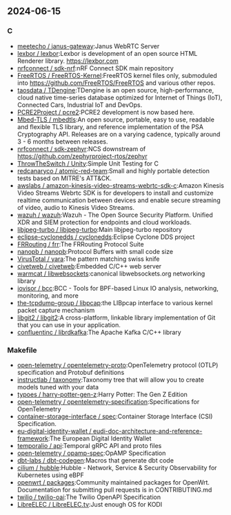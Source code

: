 ## 2024-06-15

### C

* [meetecho / janus-gateway](https://github.com/meetecho/janus-gateway):Janus WebRTC Server
* [lexbor / lexbor](https://github.com/lexbor/lexbor):Lexbor is development of an open source HTML Renderer library. https://lexbor.com
* [nrfconnect / sdk-nrf](https://github.com/nrfconnect/sdk-nrf):nRF Connect SDK main repository
* [FreeRTOS / FreeRTOS-Kernel](https://github.com/FreeRTOS/FreeRTOS-Kernel):FreeRTOS kernel files only, submoduled into https://github.com/FreeRTOS/FreeRTOS and various other repos.
* [taosdata / TDengine](https://github.com/taosdata/TDengine):TDengine is an open source, high-performance, cloud native time-series database optimized for Internet of Things (IoT), Connected Cars, Industrial IoT and DevOps.
* [PCRE2Project / pcre2](https://github.com/PCRE2Project/pcre2):PCRE2 development is now based here.
* [Mbed-TLS / mbedtls](https://github.com/Mbed-TLS/mbedtls):An open source, portable, easy to use, readable and flexible TLS library, and reference implementation of the PSA Cryptography API. Releases are on a varying cadence, typically around 3 - 6 months between releases.
* [nrfconnect / sdk-zephyr](https://github.com/nrfconnect/sdk-zephyr):NCS downstream of https://github.com/zephyrproject-rtos/zephyr
* [ThrowTheSwitch / Unity](https://github.com/ThrowTheSwitch/Unity):Simple Unit Testing for C
* [redcanaryco / atomic-red-team](https://github.com/redcanaryco/atomic-red-team):Small and highly portable detection tests based on MITRE's ATT&CK.
* [awslabs / amazon-kinesis-video-streams-webrtc-sdk-c](https://github.com/awslabs/amazon-kinesis-video-streams-webrtc-sdk-c):Amazon Kinesis Video Streams Webrtc SDK is for developers to install and customize realtime communication between devices and enable secure streaming of video, audio to Kinesis Video Streams.
* [wazuh / wazuh](https://github.com/wazuh/wazuh):Wazuh - The Open Source Security Platform. Unified XDR and SIEM protection for endpoints and cloud workloads.
* [libjpeg-turbo / libjpeg-turbo](https://github.com/libjpeg-turbo/libjpeg-turbo):Main libjpeg-turbo repository
* [eclipse-cyclonedds / cyclonedds](https://github.com/eclipse-cyclonedds/cyclonedds):Eclipse Cyclone DDS project
* [FRRouting / frr](https://github.com/FRRouting/frr):The FRRouting Protocol Suite
* [nanopb / nanopb](https://github.com/nanopb/nanopb):Protocol Buffers with small code size
* [VirusTotal / yara](https://github.com/VirusTotal/yara):The pattern matching swiss knife
* [civetweb / civetweb](https://github.com/civetweb/civetweb):Embedded C/C++ web server
* [warmcat / libwebsockets](https://github.com/warmcat/libwebsockets):canonical libwebsockets.org networking library
* [iovisor / bcc](https://github.com/iovisor/bcc):BCC - Tools for BPF-based Linux IO analysis, networking, monitoring, and more
* [the-tcpdump-group / libpcap](https://github.com/the-tcpdump-group/libpcap):the LIBpcap interface to various kernel packet capture mechanism
* [libgit2 / libgit2](https://github.com/libgit2/libgit2):A cross-platform, linkable library implementation of Git that you can use in your application.
* [confluentinc / librdkafka](https://github.com/confluentinc/librdkafka):The Apache Kafka C/C++ library

### Makefile

* [open-telemetry / opentelemetry-proto](https://github.com/open-telemetry/opentelemetry-proto):OpenTelemetry protocol (OTLP) specification and Protobuf definitions
* [instructlab / taxonomy](https://github.com/instructlab/taxonomy):Taxonomy tree that will allow you to create models tuned with your data
* [typoes / harry-potter-gen-z](https://github.com/typoes/harry-potter-gen-z):Harry Potter: The Gen Z Edition
* [open-telemetry / opentelemetry-specification](https://github.com/open-telemetry/opentelemetry-specification):Specifications for OpenTelemetry
* [container-storage-interface / spec](https://github.com/container-storage-interface/spec):Container Storage Interface (CSI) Specification.
* [eu-digital-identity-wallet / eudi-doc-architecture-and-reference-framework](https://github.com/eu-digital-identity-wallet/eudi-doc-architecture-and-reference-framework):The European Digital Identity Wallet
* [temporalio / api](https://github.com/temporalio/api):Temporal gRPC API and proto files
* [open-telemetry / opamp-spec](https://github.com/open-telemetry/opamp-spec):OpAMP Specification
* [dbt-labs / dbt-codegen](https://github.com/dbt-labs/dbt-codegen):Macros that generate dbt code
* [cilium / hubble](https://github.com/cilium/hubble):Hubble - Network, Service & Security Observability for Kubernetes using eBPF
* [openwrt / packages](https://github.com/openwrt/packages):Community maintained packages for OpenWrt. Documentation for submitting pull requests is in CONTRIBUTING.md
* [twilio / twilio-oai](https://github.com/twilio/twilio-oai):The Twilio OpenAPI Specification
* [LibreELEC / LibreELEC.tv](https://github.com/LibreELEC/LibreELEC.tv):Just enough OS for KODI
